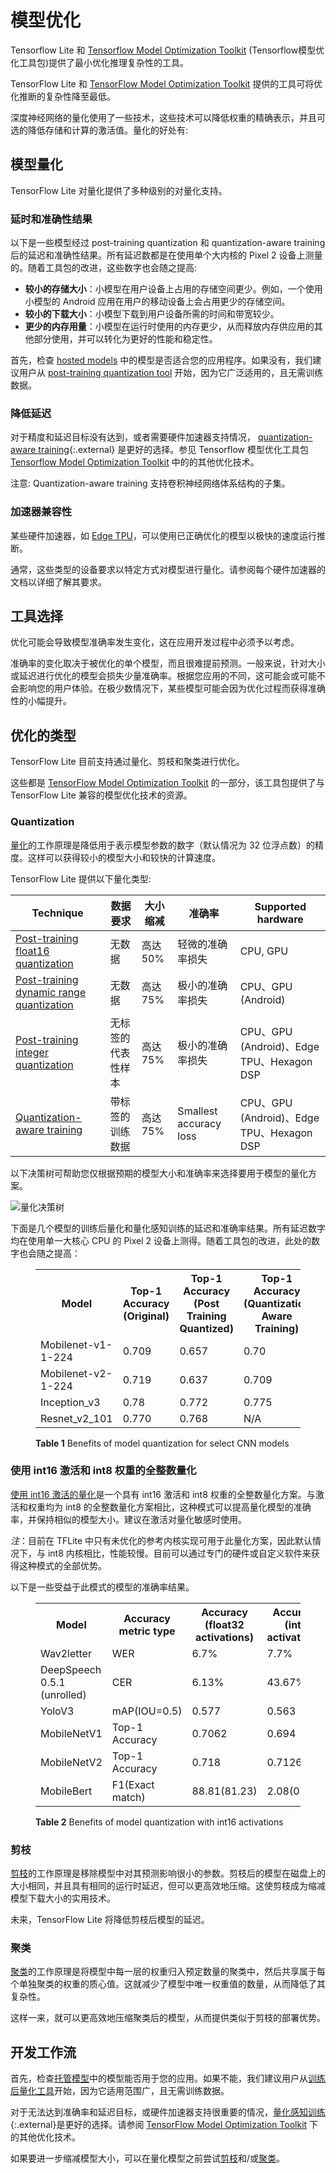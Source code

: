 # 模型优化

Tensorflow Lite 和 [Tensorflow Model Optimization Toolkit](https://tensorflow.google.cn/model_optimization) (Tensorflow模型优化工具包)提供了最小优化推理复杂性的工具。

TensorFlow Lite 和 [TensorFlow Model Optimization Toolkit](https://www.tensorflow.org/model_optimization) 提供的工具可将优化推断的复杂性降至最低。

深度神经网络的量化使用了一些技术，这些技术可以降低权重的精确表示，并且可选的降低存储和计算的激活值。量化的好处有:

## 模型量化

TensorFlow Lite 对量化提供了多种级别的对量化支持。

### 延时和准确性结果

以下是一些模型经过 post-training quantization 和 quantization-aware training 后的延迟和准确性结果。所有延迟数都是在使用单个大内核的 Pixel 2 设备上测量的。随着工具包的改进，这些数字也会随之提高:

- **较小的存储大小**：小模型在用户设备上占用的存储空间更少。例如，一个使用小模型的 Android 应用在用户的移动设备上会占用更少的存储空间。
- **较小的下载大小**：小模型下载到用户设备所需的时间和带宽较少。
- **更少的内存用量**：小模型在运行时使用的内存更少，从而释放内存供应用的其他部分使用，并可以转化为更好的性能和稳定性。

首先，检查 [hosted models](../guide/hosted_models.md) 中的模型是否适合您的应用程序。如果没有，我们建议用户从 [post-training quantization tool](post_training_quantization.md) 开始，因为它广泛适用的，且无需训练数据。

### 降低延迟

对于精度和延迟目标没有达到，或者需要硬件加速器支持情况， [quantization-aware training](https://github.com/tensorflow/tensorflow/tree/r1.13/tensorflow/contrib/quantize){:.external} 是更好的选择。参见 Tensorflow 模型优化工具包[Tensorflow Model Optimization Toolkit](https://tensorflow.google.cn/model_optimization) 中的的其他优化技术。

注意: Quantization-aware training 支持卷积神经网络体系结构的子集。

### 加速器兼容性

某些硬件加速器，如 [Edge TPU](https://cloud.google.com/edge-tpu/)，可以使用已正确优化的模型以极快的速度运行推断。

通常，这些类型的设备要求以特定方式对模型进行量化。请参阅每个硬件加速器的文档以详细了解其要求。

## 工具选择

优化可能会导致模型准确率发生变化，这在应用开发过程中必须予以考虑。

准确率的变化取决于被优化的单个模型，而且很难提前预测。一般来说，针对大小或延迟进行优化的模型会损失少量准确率。根据您应用的不同，这可能会或可能不会影响您的用户体验。在极少数情况下，某些模型可能会因为优化过程而获得准确性的小幅提升。

## 优化的类型

TensorFlow Lite 目前支持通过量化、剪枝和聚类进行优化。

这些都是 [TensorFlow Model Optimization Toolkit](https://www.tensorflow.org/model_optimization) 的一部分，该工具包提供了与 TensorFlow Lite 兼容的模型优化技术的资源。

### Quantization

[量化](https://www.tensorflow.org/model_optimization/guide/quantization/post_training)的工作原理是降低用于表示模型参数的数字（默认情况为 32 位浮点数）的精度。这样可以获得较小的模型大小和较快的计算速度。

TensorFlow Lite 提供以下量化类型:

Technique | 数据要求 | 大小缩减 | 准确率 | Supported hardware
--- | --- | --- | --- | ---
[Post-training float16 quantization](post_training_float16_quant.ipynb) | 无数据 | 高达 50% | 轻微的准确率损失 | CPU, GPU
[Post-training dynamic range quantization](post_training_quant.ipynb) | 无数据 | 高达 75% | 极小的准确率损失 | CPU、GPU (Android)
[Post-training integer quantization](post_training_integer_quant.ipynb) | 无标签的代表性样本 | 高达 75% | 极小的准确率损失 | CPU、GPU (Android)、Edge TPU、Hexagon DSP
[Quantization-aware training](http://www.tensorflow.org/model_optimization/guide/quantization/training) | 带标签的训练数据 | 高达 75% | Smallest accuracy loss | CPU、GPU (Android)、Edge TPU、Hexagon DSP

以下决策树可帮助您仅根据预期的模型大小和准确率来选择要用于模型的量化方案。

![量化决策树](images/quantization_decision_tree.png)

下面是几个模型的训练后量化和量化感知训练的延迟和准确率结果。所有延迟数字均在使用单一大核心 CPU 的 Pixel 2 设备上测得。随着工具包的改进，此处的数字也会随之提高：

<figure>
  <table>
    <tr>
      <th>Model</th>
      <th>Top-1 Accuracy (Original) </th>
      <th>Top-1 Accuracy (Post Training Quantized) </th>
      <th>Top-1 Accuracy (Quantization Aware Training) </th>
      <th>Latency (Original) (ms) </th>
      <th>Latency (Post Training Quantized) (ms) </th>
      <th>Latency (Quantization Aware Training) (ms) </th>
      <th> Size (Original) (MB)</th>
      <th> Size (Optimized) (MB)</th>
    </tr> <tr><td>Mobilenet-v1-1-224</td><td>0.709</td><td>0.657</td><td>0.70</td>
      <td>124</td><td>112</td><td>64</td><td>16.9</td><td>4.3</td></tr>
    <tr><td>Mobilenet-v2-1-224</td><td>0.719</td><td>0.637</td><td>0.709</td>
      <td>89</td><td>98</td><td>54</td><td>14</td><td>3.6</td></tr>
   <tr><td>Inception_v3</td><td>0.78</td><td>0.772</td><td>0.775</td>
      <td>1130</td><td>845</td><td>543</td><td>95.7</td><td>23.9</td></tr>
   <tr><td>Resnet_v2_101</td><td>0.770</td><td>0.768</td><td>N/A</td>
      <td>3973</td><td>2868</td><td>N/A</td><td>178.3</td><td>44.9</td></tr>
 </table>
  <figcaption>
    <b>Table 1</b> Benefits of model quantization for select CNN models
  </figcaption>
</figure>

### 使用 int16 激活和 int8 权重的全整数量化

[使用 int16 激活的量化](https://www.tensorflow.org/model_optimization/guide/quantization/post_training)是一个具有 int16 激活和 int8 权重的全整数量化方案。与激活和权重均为 int8 的全整数量化方案相比，这种模式可以提高量化模型的准确率，并保持相似的模型大小。建议在激活对量化敏感时使用。

<i>注</i>：目前在 TFLite 中只有未优化的参考内核实现可用于此量化方案，因此默认情况下，与 int8 内核相比，性能较慢。目前可以通过专门的硬件或自定义软件来获得这种模式的全部优势。

以下是一些受益于此模式的模型的准确率结果。

<figure>
  <table>
    <tr>
      <th>Model</th>
      <th>Accuracy metric type </th>
      <th>Accuracy (float32 activations) </th>
      <th>Accuracy (int8 activations) </th>
      <th>Accuracy (int16 activations) </th>
    </tr> <tr><td>Wav2letter</td><td>WER</td><td>6.7%</td><td>7.7%</td>
      <td>7.2%</td></tr>
    <tr><td>DeepSpeech 0.5.1 (unrolled)</td><td>CER</td><td>6.13%</td><td>43.67%</td>
      <td>6.52%</td></tr>
    <tr><td>YoloV3</td><td>mAP(IOU=0.5)</td><td>0.577</td><td>0.563</td>
      <td>0.574</td></tr>
    <tr><td>MobileNetV1</td><td>Top-1 Accuracy</td><td>0.7062</td><td>0.694</td>
      <td>0.6936</td></tr>
    <tr><td>MobileNetV2</td><td>Top-1 Accuracy</td><td>0.718</td><td>0.7126</td>
      <td>0.7137</td></tr>
    <tr><td>MobileBert</td><td>F1(Exact match)</td><td>88.81(81.23)</td><td>2.08(0)</td>
      <td>88.73(81.15)</td></tr>
 </table>
  <figcaption>
    <b>Table 2</b> Benefits of model quantization with int16 activations
  </figcaption>
</figure>

### 剪枝

[剪枝](https://www.tensorflow.org/model_optimization/guide/pruning)的工作原理是移除模型中对其预测影响很小的参数。剪枝后的模型在磁盘上的大小相同，并且具有相同的运行时延迟，但可以更高效地压缩。这使剪枝成为缩减模型下载大小的实用技术。

未来，TensorFlow Lite 将降低剪枝后模型的延迟。

### 聚类

[聚类](https://www.tensorflow.org/model_optimization/guide/clustering)的工作原理是将模型中每一层的权重归入预定数量的聚类中，然后共享属于每个单独聚类的权重的质心值。这就减少了模型中唯一权重值的数量，从而降低了其复杂性。

这样一来，就可以更高效地压缩聚类后的模型，从而提供类似于剪枝的部署优势。

## 开发工作流

首先，检查[托管模型](../guide/hosted_models.md)中的模型能否用于您的应用。如果不能，我们建议用户从[训练后量化工具](post_training_quantization.md)开始，因为它适用范围广，且无需训练数据。

对于无法达到准确率和延迟目标，或硬件加速器支持很重要的情况，[量化感知训练](https://www.tensorflow.org/model_optimization/guide/quantization/training){:.external}是更好的选择。请参阅 [TensorFlow Model Optimization Toolkit](https://www.tensorflow.org/model_optimization) 下的其他优化技术。

如果要进一步缩减模型大小，可以在量化模型之前尝试[剪枝](#pruning)和/或[聚类](#clustering)。
